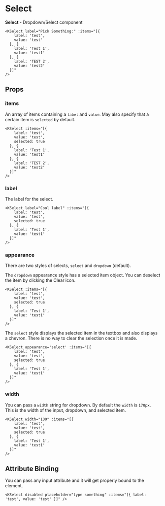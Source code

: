 # Select

**Select** - Dropdown/Select component

<KSelect label="Pick Something:" :items="[{ 
    label: 'test', 
    value: 'test' 
  }, { 
    label: 'Test 1', 
    value: 'test1'
  }, { 
    label: 'TEST 2', 
    value: 'test2' 
  }]" 
/>

```vue
<KSelect label="Pick Something:" :items="[{ 
    label: 'test', 
    value: 'test'
  }, { 
    label: 'Test 1', 
    value: 'test1' 
  }, { 
    label: 'TEST 2', 
    value: 'test2' 
  }]" 
/>
```

## Props
### items
An array of items containing a `label` and `value`. May also specify that a certain item is `selected`
by default.

<KSelect :items="[{ 
    label: 'test', 
    value: 'test', 
    selected: true 
  }, { 
    label: 'Test 1', 
    value: 'test1' 
  }, { 
    label: 'TEST 2', 
    value: 'test2' 
  }]" 
/>

```vue
<KSelect :items="[{ 
    label: 'test', 
    value: 'test', 
    selected: true 
  }, { 
    label: 'Test 1', 
    value: 'test1' 
  }, { 
    label: 'TEST 2', 
    value: 'test2' 
  }]" 
/>
```

### label
The label for the select.

<KSelect label="Cool label" :items="[{ 
    label: 'test', 
    value: 'test',
    selected: true
  }, { 
    label: 'Test 1', 
    value: 'test1' 
  }]" 
/>

```vue
<KSelect label="Cool label" :items="[{ 
    label: 'test', 
    value: 'test',
    selected: true
  }, { 
    label: 'Test 1', 
    value: 'test1'
  }]" 
/>
```

### appearance
There are two styles of selects, `select` and `dropdown` (default).

The `dropdown` appearance style has a selected item object. You can deselect the item by clicking
the Clear icon.

<KSelect :items="[{ 
    label: 'test', 
    value: 'test',
    selected: true
  }, { 
    label: 'Test 1', 
    value: 'test1'
  }]" 
/>

```vue
<KSelect :items="[{ 
    label: 'test', 
    value: 'test',
    selected: true
  }, { 
    label: 'Test 1', 
    value: 'test1'
  }]" 
/>
```

The `select` style displays the selected item in the textbox and also displays a chevron. There is no
way to clear the selection once it is made.

<KSelect appearance='select' :items="[{ 
    label: 'test', 
    value: 'test',
    selected: true
  }, { 
    label: 'Test 1', 
    value: 'test1'
  }]" 
/>

```vue
<KSelect appearance='select' :items="[{ 
    label: 'test', 
    value: 'test',
    selected: true
  }, { 
    label: 'Test 1', 
    value: 'test1'
  }]" 
/>
```

### width
You can pass a `width` string for dropdown. By default the `width` is `170px`. This is the width
of the input, dropdown, and selected item.

<KSelect width="100" :items="[{ 
    label: 'test', 
    value: 'test',
    selected: true
  }, { 
    label: 'Test 1', 
    value: 'test1'
  }]" 
/>

```vue
<KSelect width="100" :items="[{ 
    label: 'test', 
    value: 'test',
    selected: true
  }, { 
    label: 'Test 1', 
    value: 'test1'
  }]" 
/>
```

## Attribute Binding
You can pass any input attribute and it will get properly bound to the element.

<KSelect disabled placeholder="type something" :items="[{ label: 'test', value: 'test' }]" />

```vue
<KSelect disabled placeholder="type something" :items="[{ label: 'test', value: 'test' }]" />
```
